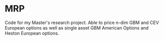 # MRP
Code for my Master's research project. Able to price n-dim GBM and CEV European options as well as single asset GBM American Options and Heston European options. 
